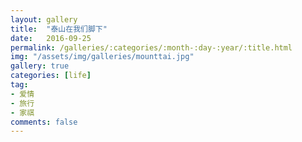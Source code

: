 ```yaml
---
layout: gallery
title:  "泰山在我们脚下"
date:   2016-09-25
permalink: /galleries/:categories/:month-:day-:year/:title.html
img: "/assets/img/galleries/mounttai.jpg"
gallery: true
categories: [life]
tag:
- 爱情
- 旅行
- 家祺
comments: false
---
```

